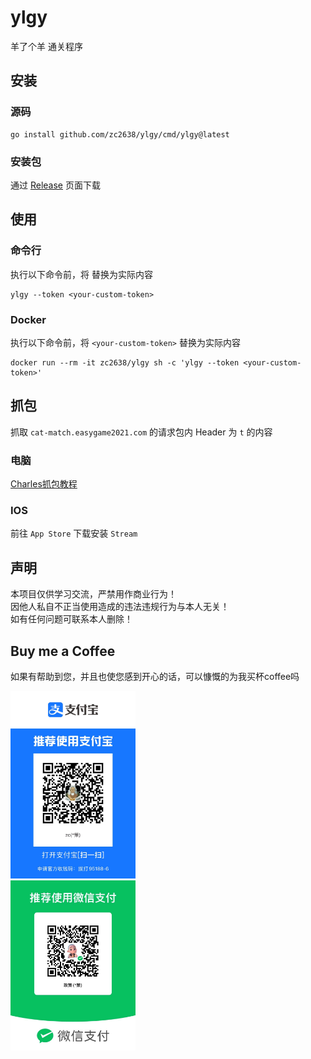 # ylgy

羊了个羊 通关程序

## 安装

### 源码

```shell
go install github.com/zc2638/ylgy/cmd/ylgy@latest
```

### 安装包

通过 [Release](https://github.com/zc2638/ylgy/releases) 页面下载

## 使用

### 命令行

执行以下命令前，将 <your-custom-token> 替换为实际内容

```shell
ylgy --token <your-custom-token>
```

### Docker

执行以下命令前，将 `<your-custom-token>` 替换为实际内容

```shell
docker run --rm -it zc2638/ylgy sh -c 'ylgy --token <your-custom-token>' 
```

## 抓包

抓取 `cat-match.easygame2021.com` 的请求包内 Header 为 `t` 的内容

### 电脑

[Charles抓包教程](https://www.jianshu.com/p/ff85b3dac157)

### IOS

前往 `App Store` 下载安装 `Stream`

## 声明

本项目仅供学习交流，严禁用作商业行为！  
因他人私自不正当使用造成的违法违规行为与本人无关！  
如有任何问题可联系本人删除！

## Buy me a Coffee

如果有帮助到您，并且也使您感到开心的话，可以慷慨的为我买杯coffee吗

<img src="./images/alipay.jpeg" alt="alipay" width="200" />
<br/>
<img src="./images/wechat.jpeg" alt="wechat" width="200" />
